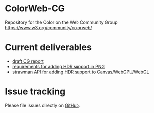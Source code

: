 # ColorWeb-CG

Repository for the Color on the Web Community Group https://www.w3.org/community/colorweb/

# Current deliverables

* [draft CG report](./index.html)
* [requirements for adding HDR support in PNG](./hdr-in-png-requirements.md)
* [strawman API for adding HDR support to Canvas/WebGPU/WebGL](./hdr_html_canvas_element.md)

# Issue tracking

Please file issues directly on [GitHub](https://github.com/w3c/ColorWeb-CG/issues).
